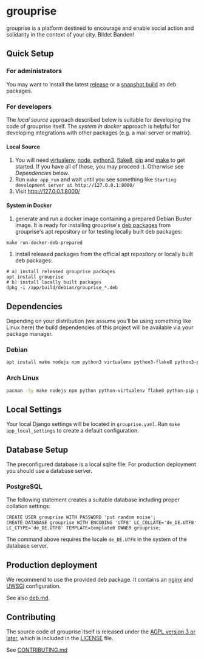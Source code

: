 # grouprise

grouprise is a platform destined to encourage and enable social action and solidarity in the context of your city. Bildet Banden!

## Quick Setup

### For administrators
You may want to install the latest [release](./-/blob/master/docs/deployment/deb.md) or a [snapshot build](https://git.hack-hro.de/grouprise/grouprise/builds/artifacts/master/raw/build/debian/export/grouprise.deb?job=deb-package) as deb packages.

### For developers

The *local source* approach described below is suitable for developing the code of grouprise itself.
The *system in docker* approach is helpful for developing integrations with other packages (e.g. a mail server or matrix).

#### Local Source

1. You will need [virtualenv](https://virtualenv.pypa.io/en/stable/), [node](https://nodejs.org/en/), [python3](https://www.python.org/), [flake8](http://flake8.pycqa.org/en/latest/), [pip](https://pip.pypa.io/en/stable/) and [make](https://www.gnu.org/software/make/) to get started. If you have all of those, you may proceed :). Otherwise see *Dependencies* below.
2. Run `make app_run` and wait until you see something like `Starting development server at http://127.0.0.1:8000/`
3. Visit http://127.0.0.1:8000/

#### System in Docker

1. generate and run a docker image containing a prepared Debian Buster image. It is ready for installing
grouprise's [deb packages](./-/blob/master/docs/deployment/deb.md) from grouprise's apt repository
or for testing locally built deb packages:
```shell
make run-docker-deb-prepared
```
1. install released packages from the official apt repository or locally built deb packages:
```shell
# a) install released grouprise packages
apt install grouprise
# b) install locally built packages
dpkg -i /app/build/debian/grouprise_*.deb
```


## Dependencies

Depending on your distribution (we assume you’ll be using something like Linux here) the build dependencies of this project will be available via your package manager.


### Debian
```sh
apt install make nodejs npm python3 virtualenv python3-flake8 python3-pip python3-sphinx python3-recommonmark python3-xapian
```


### Arch Linux
```sh
pacman -Sy make nodejs npm python python-virtualenv flake8 python-pip python-sphinx python-recommonmark python-xapian
```


## Local Settings

Your local Django settings will be located in `grouprise.yaml`.
Run `make app_local_settings` to create a default configuration.


## Database Setup

The preconfigured database is a local sqlite file.
For production deployment you should use a database server.

### PostgreSQL

The following statement creates a suitable database including proper collation settings:

    CREATE USER grouprise WITH PASSWORD 'put random noise';
    CREATE DATABASE grouprise WITH ENCODING 'UTF8' LC_COLLATE='de_DE.UTF8' LC_CTYPE='de_DE.UTF8' TEMPLATE=template0 OWNER grouprise;

The command above requires the locale `de_DE.UTF8` in the system of the database server.


## Production deployment

We recommend to use the provided deb package.
It contains an [nginx](nginx.org/) and [UWSGI](https://projects.unbit.it/uwsgi/) configuration.

See also [deb.md](./docs/deployment/deb.md).


## Contributing

The source code of grouprise itself is released under the [AGPL version 3 or later](LICENSE),
which is included in the [LICENSE](LICENSE) file.

See [CONTRIBUTING.md](./CONTRIBUTING.md)
